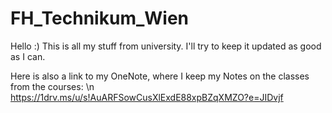 # FH_Technikum_Wien
Hello :) This is all my stuff from university. I'll try to keep it updated as good as I can.

Here is also a link to my OneNote, where I keep my Notes on the classes from the courses: \n
https://1drv.ms/u/s!AuARFSowCusXlExdE88xpBZqXMZO?e=JIDvjf


